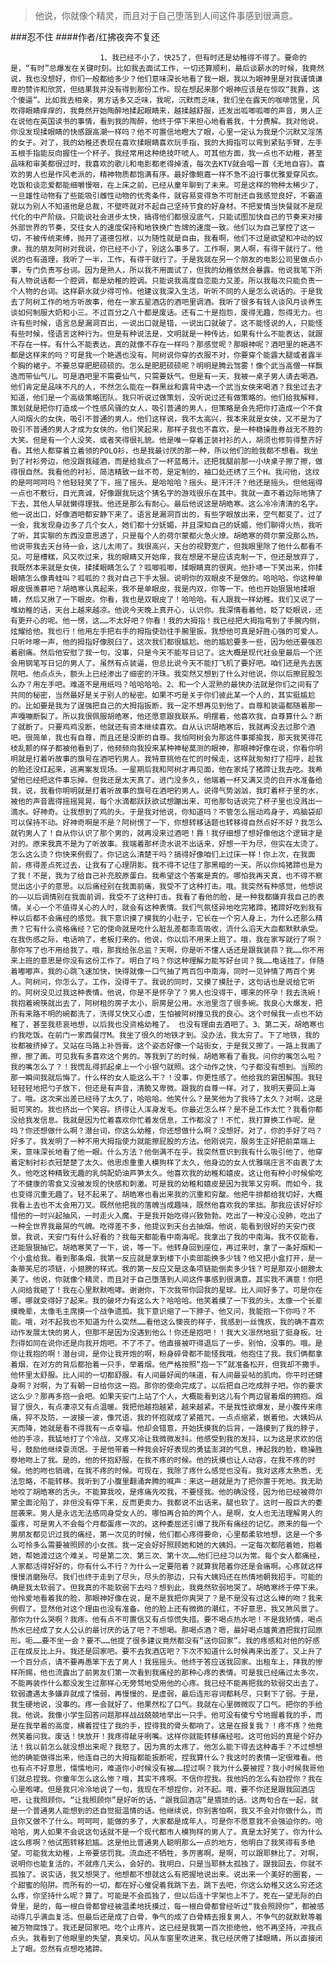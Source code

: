 > 他说，你就像个精灵，而且对于自己堕落到人间这件事感到很满意。

###忍不住
####作者/红拂夜奔不复还

						1、我已经不小了，快25了，但有时还是幼稚得不得了。要命的是，“有时”总爆发在关键时刻。比如我去面试工作，一切还算顺利，最后谈薪水的时候，我竟然说，我也没想好，你们一般都给多少？他们意味深长地看了我一眼，我以为眼神里是对我谨慎谦卑的赞许和欣赏，但结果我并没有得到那份工作。现在想起来那个眼神应该是在惊叹“我靠，这个傻逼”。比如我去相亲，男方话多又乏味，我呢，沉默而乏味，我们坐在露天的咖啡馆里，风吹得眼睛痒痒的，我竟然开始陶醉地揉起眼睛来，越揉越舒服，还发出呱唧呱唧的声音，男人正在说他在英国读书的事情，看到我的陶醉，他终于停下来担心地看着我，十分费解。我对他说，你没发现揉眼睛的快感跟高潮一样吗？他不可置信地瞪大了眼，心里一定认为我是个沉默又淫荡的女子。对了，我的幼稚还表现在喜欢揉眼睛喜欢玩手指，我的大拇指可以弯到紧贴手臂，左手五根手指能反向握住一个杯子。我经常用这种绝技吓唬人。可其他方面，我一点也不幼稚，甚至品味和审美都很过时，我喜欢的歌儿和电影都老得掉渣，每次去KTV就会唱一首《无地自容》。喜欢的男人也是作风老派的，精神物质都饱满有序。最好像鲍嘉一样不急不迫行事优雅爱穿风衣。吃饭和谈恋爱都能细嚼慢咽，在上床之前，已经从童年聊到了未来。可是这样的物种太稀少了，一旦雄性动物有了些能吸引雌性动物的优秀条件，就容易变得急不可耐还自我感觉良好，不霸道就以为别人不知道他是总裁，不壁咚就对不起自己坚持节食的好身材。不把爱情当快餐就不是现代化的中产阶级。只能说社会进步太快，搞得他们都很没底气，只能试图加快自己的节奏来对接外部世界的节奏，交往女人的速度保持和地铁换广告牌的速度一致。他们以为自己掌控了这一切，不被传统束缚，抛开了道德包袱，以为随性就是自由，我看啊，他们不过是欲望和冲动的奴隶。我的朋友阿树对我说，你已经不小了，别这么事多了。工作啊，男人啊，有得干就行了。他说的也有道理，我听了一半，工作，有得干就行了。于是我就在另一个朋友的电影公司里做点小事，专门负责写台词。因为是熟人，所以我不用面试了，但我的幼稚依然会暴露。他说我笔下所有人物说话都一个腔调，都是幼稚的腔调。只能说我高度自恋能力又差。所以我每次只能负责一个人物的台词。这样薪水就少得可怜。他建议我深入生活，听听不同的人是怎么说话的。于是我去了阿树工作的地方听故事，他在一家五星酒店的酒吧里调酒。我听了很多有钱人谈风月谈养生谈如何制服大奶和小三。不过百分之八十都是废话。还有二十是抱怨，废得无趣，怨得无力。也许有些时候，语言总是漏洞百出，一说出口就是错，一说出口就破了。这不能怪说的人，只能怪有些时候，怪语言这种行为。但是有种说法是，文明就是一种传达，如果有什么不能表达，就跟不存在一样。有什么不能表达，真的就像不存在一样吗？那感觉呢？那眼神呢？酒吧里的艳遇不都是这样来的吗？可是我一个艳遇也没有。阿树说你穿的衣服不对，你要穿个能露大腿或者露半个胸的裙子。不要总穿肥肥硕硕的。怎么是肥肥硕硕呢？明明是腾云驾雾！像个武当高僧一样飘逸而带仙气儿。可是酒吧里不需要仙气，只需要妖气。但是有一天，我被一桌子男人请去喝酒。他们肯定是品味不凡的人，不然怎么能在一群黑丝和露背中选一个武当女侠来喝酒？我坐过去才知道，他们是一个高级策略团队。我只听说过做策划，没听说过还有做策略的。他们给我解释，策划就是把你打造成一个性感风骚的女人，吸引普通的男人，但策略是会先把你打造成一个不食人间烟火的女侠，吸引不普通的男人。他们这样说，我不太高兴，我本来就是女侠，又不是为了吸引不普通的男人才成为女侠的。他们笑起来，那样子我也不喜欢，是一种稳操胜券战无不胜的大笑。但是有一个人没笑，或者笑得很礼貌。他是唯一穿着正装衬衫的人，胡须也修剪得整齐好看。其他人都穿着立着领的POLO衫，也是我最讨厌的那一种，所以他们的脸我都不想看。我坐到了衬衫旁边，他没跟我碰酒，而是给我点了一杯蓝莓汁。还把我腿前那一小块桌子擦了擦，做得很自然。我看他的衬衫，简洁精致一丝不苟，是定制的，袖口处还绣了三个H。我问他，这纹的是呵呵呵吗？他轻轻笑了下，摇了摇头。是哈哈哈？摇头。是汗汗汗？他还是摇头。但他摇得一点也不敷衍，目光真诚，好像跟我玩这个猜名字的游戏很乐在其中。我就一直不着边际地猜了下去，其他人早就懒得理我。他还是那么有耐心。最后他说这是胡皓寒。这么冷冷清清的名字。他一说出口，好像酒吧都安静下来了。语言是漏洞百出的，有些字眼放出来，空气都变了。过了一会，我发现身边多了几个女人，她们都十分妩媚，并且深知自己的妩媚，他们聊得火热，我听了听，其实聊的东西没意思透了，只是每个人的荷尔蒙都火急火燎。胡皓寒的荷尔蒙没那么热，他说带我去天台待一会，这儿太闹了。我很高兴，天台的视野宽广，但我眼里除了他什么都看不见。可是槽糕，风又吹过来，我的眼睛又开始痒，我在想是不是应该克制一下，但还是放弃了，我既然本来就是女侠，揉揉眼睛怎么了？呱唧呱唧，揉眼睛真的很爽。他扑哧一下笑出来，你揉眼睛怎么像青蛙叫？呱呱的？我对自己下手太狠。说明你的双眼皮不是做的。哈哈哈。你这种单眼皮很羡慕吧？胡皓寒认真起来，我不是单眼皮，我是内双，你等一下。他也开始狠狠地揉眼睛，然后又揪了一下眼皮。你看，我也是双眼皮了！哈哈哈。有人跟我一样幼稚。我们又说了一堆幼稚的话，天台上越来越凉。他说今天晚上真开心，认识你。我深情看着他，眨了眨眼说，还有更开心的呢。他一愣，这……不太好吧？你看！我的大拇指！我已经把大拇指弯到了手腕内侧，炫耀给他。我也行！他用左手把右手的拇指使劲往手腕里扳。我想他可真是好胜心强的可爱人。只听咔嚓一声，他的拇指好像脱臼了。这次我们都很尴尬。他的尴尬要多一些，因为他还要强忍着剧痛。然后他安慰了我一句，没事，只是今天不能写日记了。这大概是现代社会里最后一个还会用钢笔写日记的男人了。虽然有点装逼，但总比说今天不能打飞机了要好吧。咱们还是先去医院吧。他点点头，额头上已经渗出了细密的汗珠。我突然又想到了什么对他说，你以后擦屁股怎么办？用左手吧。难道不是用纸吗？哈哈哈哈。2、和一个人混熟的最快办法就是你们之间有了共同的秘密，当然最好是关于别人的秘密。如果不巧是关于你们彼此某一个人的，其实挺尴尬的。比如要是我为了逞强把自己的大拇指扳断，我一定不想再见到他了。自尊和装逼都随着那一声嘎嘣断裂了。所以我很佩服胡皓寒，他还愿意跟我联系。明摆着，他喜欢我，自尊算什么？断了就断了。只要鸡鸡没断，他就还有资本继续喜欢。自从认识胡皓寒后，我就再没去过那个酒吧。很简单，我也有自尊，而且还是没断的自尊。我怕阿树会为那这件事揶揄我，那天我笑得花枝乱颤的样子都被他看到了，他频频向我投来某种神秘莫测的眼神，那眼神好像在说，你看你明明就是打着听故事的旗号在酒吧钓男人。我特意挑他在忙的时候走，这样就匆匆打了招呼，趁我的脸还没红起来，逃离案发现场。一星期后我和阿树才再见面，他在家炖了猪蹄让我去吃。我希望他已经把这件事忘掉。但我还是太天真了。进门没多久，他端着一杯又满又烫的白开水准备给我，说，我看你明明就是打着听故事的旗号在酒吧钓男人。说得气势汹汹，我盯着杯子里的水，被他的声音震得摇摇晃晃，每个水滴都跃跃欲试想蹦出来，可他那句话说完了杯子里也没溅出一滴水。好神奇。让我想到了鸡的头。于是我对他说，你知道吗？不管怎么摇动鸡身子，鸡脑袋却可以保持不动。好神奇啊是不是？阿树愣了一下，你想转移话题也转移得自然点好不好？我怎么就钓男人了！自从你认识了那个男的，就再没来过酒吧！靠！我仔细想了想好像他这个逻辑才是对的。原来我真不是为了听故事。我端着那杯烫水说不出话来，好想一干为尽，但实在太烫了。怎么这么烫？你快来例假了。你记这么清楚干吗？搞得好像咱们上过床一样！你上次，在我面前，疼得差点死过去，让我有了心理阴影。我不得不记住了那黑暗的一天。所以你炖猪蹄也是为了我！不是，我为了给自己补充胶原蛋白。我希望这个答案是真的。哪怕我再天真，也不得不察觉出这小子的意思。以后痛经别在我面前痛，我受不了这种打击。哦。我突然有种感觉，他想说的——以后调情别在我面前调，我受不了这种打击。我看了看他的脸，是一种我都嫌弃我自己的表情。关心一个不值得关心的人时，就会有这种表情。我们气氛怪异地吃完猪蹄，猪蹄好吃到我有种以后都不会痛经的感觉。我下意识摸了摸我的小肚子，它长在一个穷人身上，为什么还那么精贵？它有什么资格痛经？它的使命就是吃什么脏乱差都乖乖吸收，流什么滔天大血都默默承受。在我伤感之际，电话响了，老板打来的。他说，你以后不用来上班了。哦，我在家写就行了啊？那你写了也不用给我了。哦，那我给张总监？天啊，你是听不懂人话还是跟我装蒜？我……你不用来上班的意思是你没有这份工作了。明白了吗？你这种理解力能写好台词？我……电话挂了。伴随着嘟嘟声，我的心跳飞速加快，快得就像一口气抽了两百包中南海，同时一见钟情了两百个男人。阿树问，你怎么了。工作，没得干了。我说的同时，又摸了摸肚子，这句话也是说给它听的。阿树没见过我这种表情。他说，你是不是怀孕了？男人也没得干，哪来的怀孕！我去洗碗！我抱着碗筷就出去了，阿树租的房子太小，厨房是公用。水池里泡了很多碗。我良心大爆发，把所有来路不明的碗都洗了，洗得又快又心虚，生怕被阿树撞见我的良心。这个时候我一点也不幼稚了，甚至我悲哀地想，以后我也没资格幼稚了。 也没有理由去酒吧了。3、第二天，胡皓寒也约我吃饭。在前门一家西餐厅M。我坐了很久的地铁才到。没办法，我太穷了。下了地铁，我的妆都被挤掉了。又站在马路上补唇膏。这个姿态好像一个站街女，于是我又擦了。一路上我画了擦，擦了画。可见我有多喜欢这个男的。等我到了的时候，胡皓寒看了看我。问你的嘴怎么啦？我的嘴怎么了？！我慌乱得抓起桌上一个小银勺就照。这个动作之快，勺子都没有想到。当照的那一瞬间我就后悔了。什么样的女人能这么干？！没事，你更性感了。他给我的窘困解围。我轻轻轻轻地把勺子放下，但还是有声音，清脆又卑微。跟我的自尊一样。对了，我明天要回上海了。哦。这次来出差已经待了太久了，哈哈哈。他笑什么？是笑他为了我待了太久？对啊，这是挺可笑的。我也挤出一个笑容。挤得让人浑身发毛。你最近怎么样？是不是工作太忙？我看你都没给我发信息。我就是因为忙着喜欢你忙着发信息，工作都没了！不忙，我打算换工作呢。是吗？你还想做什么啊？潜台词，你这么幼稚，你还想做什么啊？没想好。对了，你的手好了吗？好多了。我发明了一种不用大拇指使力就能擦屁股的方法。他刚说完，服务生正好把前菜端上来，意味深长地看了他一眼。什么方法？他倒满不在乎。我突然意识到我有什么吸引他了，他穿着定制衬衫衣冠楚楚了太久。他思虑重重人模狗样了太久，他身边的女人优雅端庄言不由衷了太久。他吃这种精致无趣的乳鸽配奶油芦笋太久。他喜欢我的幼稚和嬉皮。这让他有种小时候偷吃了不健康的零食又没被发现的快感和刺激。可是我的幼稚和嬉皮是因为我笨又穷啊。而如今，我也变得沉重无趣了。轻不起来了。胡皓寒也看出来我的沉重和穷酸。他把牛排都给我切好，大概我看上去也不太会用刀叉。既然他把我的落魄当成趣味，既然他喜欢我的笨拙。那我应该好好珍惜他的一时兴起抽风，一时走火入魔。于是我开始吃得兴致勃勃。吃出了一种没心没肺，吃出了一种全世界我最屌的气魄。吃得差不多，他提议到天台去抽烟。他说，能看到很好的天安门夜景。我说，天安门有什么好看的？我每天都能看中南海呢。我拿出了我的中南海。我不仅能看，还能狠狠抽它。胡皓寒笑了一下，说，等一下。他转身回到座位，再过来时，拿了一条好烟和一个小盒给我。看到那条烟，我第一反应就是拿到楼下小卖部能换多少钱？他又把小盒打开，是一条蒂芙尼的项链，小翅膀的样式。我的第一反应又是这条项链能倒卖多少钱？可是那双小翅膀太美了。他说，你就像个精灵，而且对于自己堕落到人间这件事感到很满意。其实我不满意！你把人间给我砸了！我在心里默默咆哮。谢谢你，下次我带你回我的星球。比人间好多了。可是你在哪，哪就变得好了起来。我的破坏力有这么大？哈哈哈。他笑着摸了一下我的头。太像一个长辈摸晚辈，太像毛主席摸一个战争遗孤。我下意识缩了一下脖子。他又问，我能抱一下你吗？不能。哦，对不起我也不知道为什么突然……看他这么懊丧的样子，我感到一丝愧疚，我的确不喜欢动作发展太快的男人，但那不是因为没遇到他么！你还是抱吧！！我大义凛然地挺了挺身板。壮烈得如同在说你还是向我开炮吧。不了不了。他直接被吓得退后了一步。别怕，没事的。哦。是你让我抱的啊！潜台词，是你让我开炮的啊，粉身碎骨都不能怪我哦。他抱住了我。我们俩都拿着烟，在对方的背后都抬着一只手，举着烟。他严格按照“抱一下”就准备松开，但我却不撒手。他怀里太舒服。比人间的一切都舒服。有人间最好闻的味道，有人间最妥帖的肌肉。你平时还健身啊？对啊，为了有朝一日给你这一抱。那你的使命完成了。以后把自己吃成胖子吧。你的要求这么少？那再多抱一会吧。如果天安门上站了个人，大概能看到这儿有个两边冒着烟的拥抱。烟冒了很久，有点凄凉又有点温暖。我把他越抱越紧，越来越紧。不是我性欲爆发，是小腹传来疼痛，猝不及防，一波接一波，像咒语，我的怀抱就成了紧箍咒，一点点缩紧，嵌着他。大姨妈从天而降，她就是看不得我有一点幸福。他却会错意，开始抚摸我的后背，一路摸到了我的脖子，他的手凉，我猛地打了个冷战，又疼又冷让我微微发抖。他感受到我的发抖，以为这是求欢的信号，鼓励他继续耍流氓。于是他带着一种我会好好表现的勇猛澎湃的气息，捧起我的脸，稳操胜劵地吻上了我。是的，他的怀抱舒服，在我不疼的时候。他的抚摸也让人动容，在我不疼的时候。他的吻也销魂，在我不疼的时候。可现在，我除了疼什么感觉也没有。我对这疼太熟悉，无法忽略，不能转移。我听到了小腹里翻涌奔腾的喊声：来这一趟就是为了把你置于死地。我无助地咬了胡皓寒的舌头。不能算我咬，是疼痛先咬我，不要怪我。他的确没怪，因为他已经被荷尔蒙全面沦陷了，非但没有停下来，反而更卖力。我都说不出话来。腿也软了。这时一股巨大的委屈袭来。男人是永远无法感同身受女人的。哪怕再合拍的两个人。是啊，女人也无法理解男人的蛋疼，可是男人不会每个月都蛋疼一次的。这种委屈还引爆了我所有痛经的记忆。原来的每一个男朋友都见识过我的痛经，第一次见的时候，他们都心疼得要命，心里都柔软地想，这是一个多么可怜多么需要被照顾的小女孩。我一定会好好照顾她和她的大姨妈。一定每次都陪着她，抱着她，帮她渡过这个难关。可是第二次、第三次、第十次……他们已经习以为常。每个女人都痛经，人家都活得好好的，你有什么不行？为什么一定要陪着？就算我陪着你还是会痛啊。心疼就这样慢慢消磨殆尽。我们也终于走到了尽头，尽头的那边，只有大姨妈还在热情地朝我招手。可能的确是我太软弱了。但我真的不能软弱下去吗？想到此，我竟然软弱地哭了。胡皓寒终于停下来。他怜爱地看着我的脸，那眼神好像在说，是不是我把你爽哭了？是不是没有过这么棒的吻？我来例假了。显然他对这个理由也没有准备。他的脸上还有微微的潮红，不好意思，我又煞风景了。那你为什么哭啊？我疼。他有点不可置信又有点惊慌失措。要不喝点热水吧！不是我矫情，喝点热水已经成了女人公认的最讨厌的话了吧？不想喝。那喝点酒？嗯，最好喝点雄黄酒把我打回原形。呃……要不坐一会？要不……他提了很多建议竟然都没有“送你回家”。我的疼感和对他的好感正在成反比上升。我还是回家吧。要不去我酒店吧？下次不知道什么时候再来出差了。又上升了一个百分点，请不要再愚笨下去了男人！我摇摇头。他终于答应送我回家。出租车上，拜我的惨样所赐，他也流露出了前男友们第一次看到我痛经的那种心疼的表情。可是我已经痛过太多次，不能再装作什么都没发生过那样心无旁骛地受用他的心疼。我已经不能再把我的软弱交出去了。软弱遭遇太多嫌弃就成了懦弱，再慢慢的，是虚弱，最后连形容词都耗尽，只剩下了弱。于是，我生硬地说，没事的。疼一会就好了。他果然松了口气。我就在心里微微叹了口气。把你的手给我。他说。我像小学生回答问题那样战战兢兢地举出一只手。他可没有傻兮兮地握着我的手，而是在我举着的高度，横着捏住了我的手，捏得我的骨头都响了。这是在报复我？！疼不疼？他竟然笑着问我。废话！快放开！我疼得龇牙咧嘴。这样你就能转移痛经啦。这可他妈的真是个好办法！我以前怎么就没想出来呢？我怒了。因为真的太疼了。他怎么能下得去这种毒手？不过想想他的确能做得出来，他连自己的大拇指都能扳断呢，捏我算什么？我这时的表情一定很难看。他也有点不好意思，懦懦地问，难道你小时候没有被……捏过啊？我为什么要被捏？我小时候我哥他们就总捏我。你童年怎么这么惨？哦，其实不疼啊。不信你捏我。我他妈的怎么有劲捏你？我在心里咆哮。但是我只冷冷地说了一句，我现在不想捏你，对不起。哦，要不你还是跟我回酒店吧，让我照顾你。“让我照顾你”是好听的话，“跟我回酒店”是猥琐的话。这两句合在一起，就是一个普通男人能想到的还自觉挺温情的话。他继续说，你别害怕啊，我又不会对你做什么，而且你又做不了什么。呵呵呵，能做的多了，大家都是成年人。可是你不愿意我不会强迫你的。哈哈哈，男人如果不会说这句话就不是一个现代都市人模狗样的男人了。真是太好笑了。你为什么这么疼啊？他试图转移尬尴。这是他比普通男人聪明那么一点的地方，他明白了我笑得有多绝望。可能我太幼稚，上帝要惩罚我。流血还不牺牲，多厉害啊。是啊，可以跟耶稣比了。对啊，说明你也能复活的，不就疼几天么，会好的。我明白，只是当耶稣太孤独了。跟我回去，你就不孤独了。说实话，我又想哭了。他想都不想就这么有把握地说出来。说出来一个美好的圈套，一个甜蜜的陷阱。而所有的一切，都在好心催促着我跳下去，跳下去吧，你这么幼稚又这么穷还这么疼，你坚持什么呢？算了。可能是不会孤独了，但以后连十字架也上不了。死在一望无际的白骨里，是的，每一根白骨都曾经被温柔地抚摸过，每一根白骨都曾经听过“我会照顾你”，都被感动得几乎满血复活。但最后还是成了白骨，争气的成了白骨精去报复男人，不争气的就默默等着被万物腐蚀了。我还是回家吧。吃个止疼片。这已经是我第一百次拒绝他，他不再坚持，冲我点点头。我看到了他眼里的失望，真亲切。风从车窗里吹进来，我已经厌倦了揉眼睛，所以直接闭上了眼。忽然有点想吃猪蹄。			  		